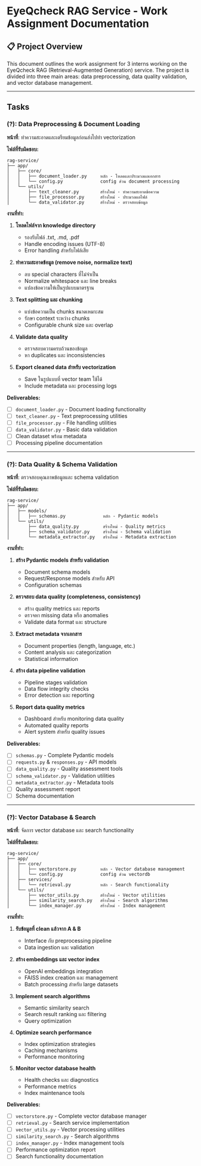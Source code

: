 # EyeQcheck RAG Service - Work Assignment Documentation

## 📋 Project Overview

This document outlines the work assignment for 3 interns working on the EyeQcheck RAG (Retrieval-Augmented Generation) service. The project is divided into three main areas: data preprocessing, data quality validation, and vector database management.

---

## Tasks

### **(?): Data Preprocessing & Document Loading**

**หน้าที่**: ทำความสะอาดและเตรียมข้อมูลก่อนส่งไปทำ vectorization

**ไฟล์ที่รับผิดชอบ:**

```
rag-service/
├── app/
│   ├── core/
│   │   ├── document_loader.py     หลัก - โหลดและประมวลผลเอกสาร
│   │   └── config.py              config ส่วน document processing
│   └── utils/
│       ├── text_cleaner.py        สร้างใหม่ - ทำความสะอาดข้อความ
│       ├── file_processor.py      สร้างใหม่ - ประมวลผลไฟล์
│       └── data_validator.py      สร้างใหม่ - ตรวจสอบข้อมูล
```

**งานที่ทำ:**

1. **โหลดไฟล์จาก knowledge directory**

   - รองรับไฟล์ .txt, .md, .pdf
   - Handle encoding issues (UTF-8)
   - Error handling สำหรับไฟล์เสีย

2. **ทำความสะอาดข้อมูล (remove noise, normalize text)**

   - ลบ special characters ที่ไม่จำเป็น
   - Normalize whitespace และ line breaks
   - แปลงข้อความให้เป็นรูปแบบมาตรฐาน

3. **Text splitting และ chunking**

   - แบ่งข้อความเป็น chunks ขนาดเหมาะสม
   - รักษา context ระหว่าง chunks
   - Configurable chunk size และ overlap

4. **Validate data quality**

   - ตรวจสอบความครบถ้วนของข้อมูล
   - หา duplicates และ inconsistencies

5. **Export cleaned data สำหรับ vectorization**
   - Save ในรูปแบบที่ vector team ใช้ได้
   - Include metadata และ processing logs

**Deliverables:**

- [ ] `document_loader.py` - Document loading functionality
- [ ] `text_cleaner.py` - Text preprocessing utilities
- [ ] `file_processor.py` - File handling utilities
- [ ] `data_validator.py` - Basic data validation
- [ ] Clean dataset พร้อม metadata
- [ ] Processing pipeline documentation

---

### **(?): Data Quality & Schema Validation**

**หน้าที่**: ตรวจสอบคุณภาพข้อมูลและ schema validation

**ไฟล์ที่รับผิดชอบ:**

```
rag-service/
├── app/
│   ├── models/
│   │   ├── schemas.py              หลัก - Pydantic models
│   └── utils/
│       ├── data_quality.py         สร้างใหม่ - Quality metrics
│       ├── schema_validator.py     สร้างใหม่ - Schema validation
│       └── metadata_extractor.py   สร้างใหม่ - Metadata extraction
```

**งานที่ทำ:**

1. **สร้าง Pydantic models สำหรับ validation**

   - Document schema models
   - Request/Response models สำหรับ API
   - Configuration schemas

2. **ตรวจสอบ data quality (completeness, consistency)**

   - สร้าง quality metrics และ reports
   - ตรวจหา missing data หรือ anomalies
   - Validate data format และ structure

3. **Extract metadata จากเอกสาร**

   - Document properties (length, language, etc.)
   - Content analysis และ categorization
   - Statistical information

4. **สร้าง data pipeline validation**

   - Pipeline stages validation
   - Data flow integrity checks
   - Error detection และ reporting

5. **Report data quality metrics**
   - Dashboard สำหรับ monitoring data quality
   - Automated quality reports
   - Alert system สำหรับ quality issues

**Deliverables:**

- [ ] `schemas.py` - Complete Pydantic models
- [ ] `requests.py` & `responses.py` - API models
- [ ] `data_quality.py` - Quality assessment tools
- [ ] `schema_validator.py` - Validation utilities
- [ ] `metadata_extractor.py` - Metadata tools
- [ ] Quality assessment report
- [ ] Schema documentation

---

### **(?): Vector Database & Search**

**หน้าที่**: จัดการ vector database และ search functionality

**ไฟล์ที่รับผิดชอบ:**

```
rag-service/
├── app/
│   ├── core/
│   │   ├── vectorstore.py         หลัก - Vector database management
│   │   └── config.py              config ส่วน vectordb
│   ├── services/
│   │   └── retrieval.py           หลัก - Search functionality
│   └── utils/
│       ├── vector_utils.py        สร้างใหม่ - Vector utilities
│       ├── similarity_search.py   สร้างใหม่ - Search algorithms
│       └── index_manager.py       สร้างใหม่ - Index management
```

**งานที่ทำ:**

1. **รับข้อมูลที่ clean แล้วจาก A & B**

   - Interface กับ preprocessing pipeline
   - Data ingestion และ validation

2. **สร้าง embeddings และ vector index**

   - OpenAI embeddings integration
   - FAISS index creation และ management
   - Batch processing สำหรับ large datasets

3. **Implement search algorithms**

   - Semantic similarity search
   - Search result ranking และ filtering
   - Query optimization

4. **Optimize search performance**

   - Index optimization strategies
   - Caching mechanisms
   - Performance monitoring

5. **Monitor vector database health**
   - Health checks และ diagnostics
   - Performance metrics
   - Index maintenance tools

**Deliverables:**

- [ ] `vectorstore.py` - Complete vector database manager
- [ ] `retrieval.py` - Search service implementation
- [ ] `vector_utils.py` - Vector processing utilities
- [ ] `similarity_search.py` - Search algorithms
- [ ] `index_manager.py` - Index management tools
- [ ] Performance optimization report
- [ ] Search functionality documentation
